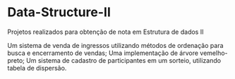 # Data-Structure-II
Projetos realizados para obtenção de nota em Estrutura de dados II

Um sistema de venda de ingressos utilizando métodos de ordenação para busca e encerramento de vendas;
Uma implementação de árvore vemelho-preto;
Um sistema de cadastro de participantes em um sorteio, utilizando tabela de dispersão.
